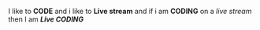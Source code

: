 I like to **CODE** and i like to __Live stream__ and if i am __CODING__ on  a *live stream* then I am __*Live CODING*__
